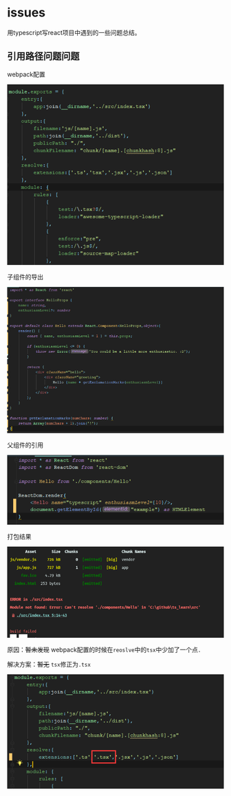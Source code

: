 # issues

用typescript写react项目中遇到的一些问题总结。

## 引用路径问题问题

webpack配置

![webpack配置](issues/path-issue/webpack.jpg)

子组件的导出

![组件的导出](issues/path-issue/export.jpg)

父组件的引用

![父组件引用](issues/path-issue/import.jpg)

打包结果

![打包结果](issues/path-issue/build-result.jpg)

原因：~~暂未发现~~ webpack配置的时候在`reoslve`中的`tsx`中少加了一个点`.`

解决方案：~~暂无~~ `tsx`修正为`.tsx`

![解决方案](issues/path-issue/resolve.png)


